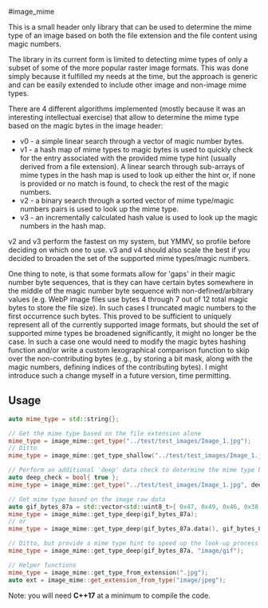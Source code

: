 #image_mime

This is a small header only library that can be used to determine the mime type of an image based on both the file extension and the file content using magic numbers.

The library in its current form is limited to detecting mime types of only a subset of some of the more popular raster image formats. This was done simply because it fulfilled my needs at the time, but the approach is generic and can be easily extended to include other image and non-image mime types.

There are 4 different algorithms implemented (mostly because it was an interesting intellectual exercise) that allow to determine the mime type based on the magic bytes in the image header:
- v0 - a simple linear search through a vector of magic number bytes.
- v1 - a hash map of mime types to magic bytes is used to quickly check for the entry associated with the provided mime type hint (usually derived from a file extension). A linear search through sub-arrays of mime types in the hash map is used to look up either the hint or, if none is provided or no match is found, to check the rest of the magic numbers.
- v2 - a binary search through a sorted vector of mime type/magic numbers pairs is used to look up the mime type.
- v3 - an incrementally calculated hash value is used to look up the magic numbers in the hash map.

v2 and v3 perform the fastest on my system, but YMMV, so profile before deciding on which one to use. v3 and v4 should also scale the best if you decided to broaden the set of the supported mime types/magic numbers.

One thing to note, is that some formats allow for 'gaps' in their magic number byte sequences, that is they can have certain bytes somewhere in the middle of the magic number byte sequence with non-defined/arbitrary values (e.g. WebP image files use bytes 4 through 7 out of 12 total magic bytes to store the file size). In such cases I truncated magic numbers to the first occurrence such bytes. This proved to be sufficient to uniquely represent all of the currently supported image formats, but should the set of supported mime types be broadened significantly, it might no longer be the case. In such a case one would need to modify the magic bytes hashing function and/or write a custom lexographical comparison function to skip over the non-contributing bytes (e.g., by storing a bit mask, along with the magic numbers, defining indices of the contributing bytes). I might introduce such a change myself in a future version, time permitting.

## Usage

```cpp
auto mime_type = std::string{};

// Get the mime type based on the file extension alone
mime_type = image_mime::get_type("../test/test_images/Image_1.jpg");
// Ditto
mime_type = image_mime::get_type_shallow("../test/test_images/Image_1.jpg");

// Perform an additional 'deep' data check to determine the mime type based on the magic numbers in the file header
auto deep_check = bool{ true };
mime_type = image_mime::get_type("../test/test_images/Image_1.jpg", deep_check);

// Get mime type based on the image raw data
auto gif_bytes_87a = std::vector<std::uint8_t>{ 0x47, 0x49, 0x46, 0x38, 0x37, 0x61 };
mime_type = image_mime::get_type_deep(gif_bytes_87a);
// or
mime_type = image_mime::get_type_deep(gif_bytes_87a.data(), gif_bytes_87a.size());

// Ditto, but provide a mime type hint to speed up the look-up process
mime_type = image_mime::get_type_deep(gif_bytes_87a, "image/gif");

// Helper functions
mime_type = image_mime::get_type_from_extension(".jpg");
auto ext = image_mime::get_extension_from_type("image/jpeg");

```

Note: you will need **C++17** at a minimum to compile the code.

